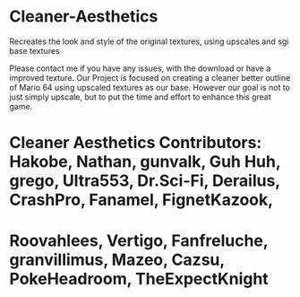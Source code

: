 # Cleaner-Aesthetics
Recreates the look and style of the original textures, using upscales and sgi base textures


Please contact me if you have any issues, with the download or have a improved texture.
Our Project is focused on creating a cleaner better outline of Mario 64 using upscaled textures as our base. However our goal is not to just simply upscale, but to put the time and effort to enhance this great game.


# Cleaner Aesthetics  Contributors: Hakobe, Nathan, gunvalk, Guh Huh, grego, Ultra553, Dr.Sci-Fi, Derailus, CrashPro, Fanamel, FignetKazook, 
# Roovahlees, Vertigo, Fanfreluche, granvillimus, Mazeo, Cazsu, PokeHeadroom, TheExpectKnight
